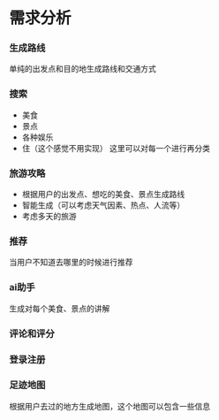 # 需求分析

### 生成路线
单纯的出发点和目的地生成路线和交通方式

### 搜索
- 美食
- 景点
- 各种娱乐
- 住（这个感觉不用实现）
这里可以对每一个进行再分类

### 旅游攻略
- 根据用户的出发点、想吃的美食、景点生成路线
- 智能生成（可以考虑天气因素、热点、人流等）
- 考虑多天的旅游

### 推荐
当用户不知道去哪里的时候进行推荐

### ai助手
生成对每个美食、景点的讲解

### 评论和评分

### 登录注册

### 足迹地图
根据用户去过的地方生成地图，这个地图可以包含一些信息



